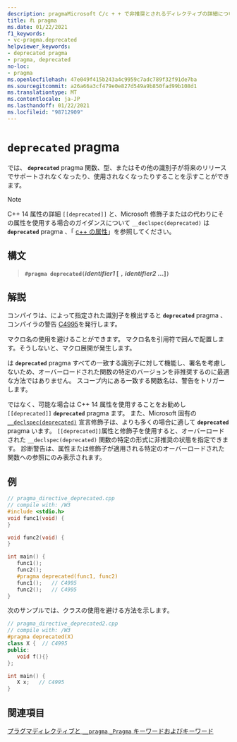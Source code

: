 ```yaml
---
description: pragmaMicrosoft C/c + + で非推奨とされるディレクティブの詳細について説明します。
title: れ pragma
ms.date: 01/22/2021
f1_keywords:
- vc-pragma.deprecated
helpviewer_keywords:
- deprecated pragma
- pragma, deprecated
no-loc:
- pragma
ms.openlocfilehash: 47e049f415b243a4c9959c7adc789f32f91de7ba
ms.sourcegitcommit: a26a66a3cf479e0e827d549a9b850fad99b108d1
ms.translationtype: MT
ms.contentlocale: ja-JP
ms.lasthandoff: 01/22/2021
ms.locfileid: "98712909"
---
```

# <a name="deprecated-no-locpragma"></a>`deprecated` pragma

では、 **`deprecated`** pragma 関数、型、またはその他の識別子が将来のリリースでサポートされなくなったり、使用されなくなったりすることを示すことができます。

> [!NOTE]
> C++ 14 属性の詳細 `[[deprecated]]` と、Microsoft 修飾子またはの代わりにその属性を使用する場合のガイダンスについて `__declspec(deprecated)` は **`deprecated`** pragma 、「 [c++ の属性](../cpp/attributes.md)」を参照してください。

## <a name="syntax"></a>構文

> **`#pragma deprecated(`***identifier1* [ **`,`** *identifier2* ...]**`)`**

## <a name="remarks"></a>解説

コンパイラは、によって指定された識別子を検出すると **`deprecated`** pragma 、コンパイラの警告 [C4995](../error-messages/compiler-warnings/compiler-warning-level-3-c4995.md)を発行します。

マクロ名の使用を避けることができます。 マクロ名を引用符で囲んで配置します。そうしないと、マクロ展開が発生します。

は **`deprecated`** pragma すべての一致する識別子に対して機能し、署名を考慮しないため、オーバーロードされた関数の特定のバージョンを非推奨するのに最適な方法ではありません。 スコープ内にある一致する関数名は、警告をトリガーします。

ではなく、可能な場合は C++ 14 属性を使用することをお勧めし `[[deprecated]]` **`deprecated`** pragma ます。 また、Microsoft 固有の [`__declspec(deprecated)`](../cpp/deprecated-cpp.md) 宣言修飾子は、よりも多くの場合に適して **`deprecated`** pragma います。 `[[deprecated]]`属性と修飾子を使用すると、オーバーロードされた `__declspec(deprecated)` 関数の特定の形式に非推奨の状態を指定できます。 診断警告は、属性または修飾子が適用される特定のオーバーロードされた関数への参照にのみ表示されます。

## <a name="example"></a>例

```cpp
// pragma_directive_deprecated.cpp
// compile with: /W3
#include <stdio.h>
void func1(void) {
}

void func2(void) {
}

int main() {
   func1();
   func2();
   #pragma deprecated(func1, func2)
   func1();   // C4995
   func2();   // C4995
}
```

次のサンプルでは、クラスの使用を避ける方法を示します。

```cpp
// pragma_directive_deprecated2.cpp
// compile with: /W3
#pragma deprecated(X)
class X {  // C4995
public:
   void f(){}
};

int main() {
   X x;   // C4995
}
```

## <a name="see-also"></a>関連項目

[プラグマディレクティブと `__pragma` `_Pragma` キーワードおよびキーワード](./pragma-directives-and-the-pragma-keyword.md)
